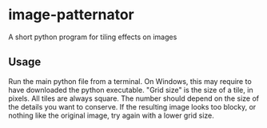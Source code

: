 # image-patternator
A short python program for tiling effects on images

## Usage
Run the main python file from a terminal. On Windows, this may require to have downloaded the python executable.
"Grid size" is the size of a tile, in pixels. All tiles are always square. The number should depend on the size of the details you want to conserve. 
If the resulting image looks too blocky, or nothing like the original image, try again with a lower grid size.
